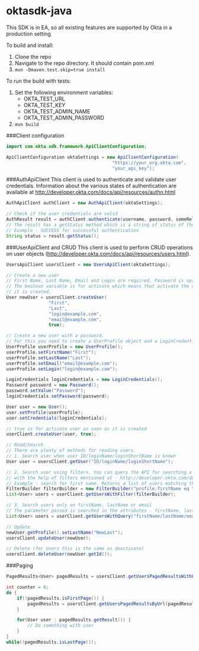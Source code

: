 # oktasdk-java

This SDK is in EA, so all existing features are supported by Okta in a production setting

To build and install:

1. Clone the repo
2. Navigate to the repo directory. It should contain pom.xml
2. `mvn -Dmaven.test.skip=true install`

To run the build with tests:

1. Set the following environment variables:
    * OKTA_TEST_URL
    * OKTA_TEST_KEY
    * OKTA_TEST_ADMIN_NAME
    * OKTA_TEST_ADMIN_PASSWORD
2. `mvn build`


###Client configuration
```java
import com.okta.sdk.framework.ApiClientConfiguration;

ApiClientConfiguration oktaSettings = new ApiClientConfiguration(
                                        "https://your_org.okta.com",
                                        "your_api_key");
```

###AuthApiClient
This client is used to authenticate and validate user credentials. 
Information about the various states of authentication are available at http://developer.okta.com/docs/api/resources/authn.html
```java
AuthApiClient authClient = new AuthApiClient(oktaSettings);

// Check if the user credentials are valid
AuthResult result = authClient.authenticate(username, password, someRelayState);
// The result has a getStatus method which is a string of status of the request.
// Example - SUCCESS for successful authentication
String status = result.getStatus();
```

###UserApiClient and CRUD
This client is used to perform CRUD operations on user objects 
(http://developer.okta.com/docs/api/resources/users.html).
```java
UsersApiClient usersClient = new UsersApiClient(oktaSettings);

// Create a new user
// First Name, Last Name, Email and Login are required. Password is optional.
// The boolean variable is for activate which means that activate the user as soon as 
// it is created.
User newUser = usersClient.createUser(
                "First",
                "Last",
                "login@example.com",
                "email@example.com",
                true);

// Create a new user with a password.
// For this you need to create a UserProfile object and a LoginCredentials object
UserProfile userProfile = new UserProfile();
userProfile.setFirstName("First");
userProfile.setLastName("Last");
userProfile.setEmail("email@example.com");
userProfile.setLogin("login@example.com");

LoginCredentials loginCredentials = new LoginCredentials();
Password password = new Password();
password.setValue("Password");
loginCredentials.setPassword(password);

User user = new User();
user.setProfile(userProfile);
user.setCredentials(loginCredentials);

// true is for activate user as soon as it is created
userClient.createUser(user, true);

// Read/Search
// There are plenty of methods for reading users.
// 1. Search user when user ID/loginName/loginShortName is known
User user = usersClient.getUser("ID/loginName/loginShortName");

// 2. Search user using filters. You can query the API for searching a user
// with the help of filters mentioned at - http://developer.okta.com/docs/api/resources/users.html#filters
// Example - search for first name. Returns a list of users matching that query
FilterBuilder filterBuilder = new FilterBuilder("profile.firstName eq \"" + firstName + "\"");
List<User> users = userClient.getUsersWithFilter(filterBuilder);

// 3. Search users only on firstName, lastName or email
// The parameter passed is searched in the attributes - firstName, lastName and email of all Users.
List<User> users = userClient.getUsersWithQuery("firstName/lastName/email");

// Update
newUser.getProfile().setLastName("NewLast");
usersClient.updateUser(newUser);

// Delete (for Users this is the same as deactivate)
usersClient.deleteUser(newUser.getId());
```

###Paging
```java
PagedResults<User> pagedResults = usersClient.getUsersPagedResultsWithLimit(10);

int counter = 0;
do {
    if(!pagedResults.isFirstPage()) {
        pagedResults = usersClient.getUsersPagedResultsByUrl(pagedResults.getNextUrl());
    }

    for(User user : pagedResults.getResult()) {
        // Do something with user
    }
}
while(!pagedResults.isLastPage());
```
